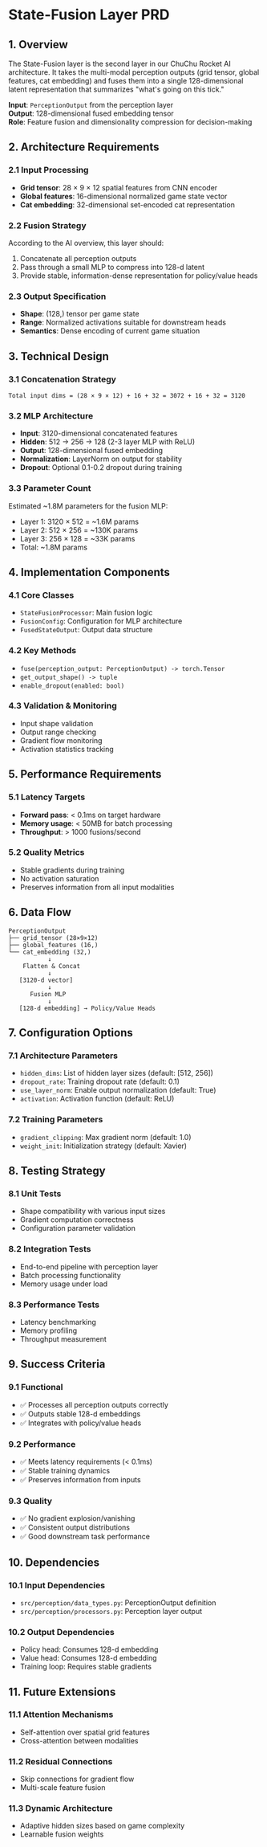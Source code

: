 # State-Fusion Layer PRD

## 1. Overview

The State-Fusion layer is the second layer in our ChuChu Rocket AI architecture. It takes the multi-modal perception outputs (grid tensor, global features, cat embedding) and fuses them into a single 128-dimensional latent representation that summarizes "what's going on this tick."

**Input**: `PerceptionOutput` from the perception layer  
**Output**: 128-dimensional fused embedding tensor  
**Role**: Feature fusion and dimensionality compression for decision-making

## 2. Architecture Requirements

### 2.1 Input Processing
- **Grid tensor**: 28 × 9 × 12 spatial features from CNN encoder
- **Global features**: 16-dimensional normalized game state vector  
- **Cat embedding**: 32-dimensional set-encoded cat representation

### 2.2 Fusion Strategy
According to the AI overview, this layer should:
1. Concatenate all perception outputs
2. Pass through a small MLP to compress into 128-d latent
3. Provide stable, information-dense representation for policy/value heads

### 2.3 Output Specification
- **Shape**: (128,) tensor per game state
- **Range**: Normalized activations suitable for downstream heads
- **Semantics**: Dense encoding of current game situation

## 3. Technical Design

### 3.1 Concatenation Strategy
```
Total input dims = (28 × 9 × 12) + 16 + 32 = 3072 + 16 + 32 = 3120
```

### 3.2 MLP Architecture
- **Input**: 3120-dimensional concatenated features
- **Hidden**: 512 → 256 → 128 (2-3 layer MLP with ReLU)
- **Output**: 128-dimensional fused embedding
- **Normalization**: LayerNorm on output for stability
- **Dropout**: Optional 0.1-0.2 dropout during training

### 3.3 Parameter Count
Estimated ~1.8M parameters for the fusion MLP:
- Layer 1: 3120 × 512 = ~1.6M params
- Layer 2: 512 × 256 = ~130K params  
- Layer 3: 256 × 128 = ~33K params
- Total: ~1.8M params

## 4. Implementation Components

### 4.1 Core Classes
- `StateFusionProcessor`: Main fusion logic
- `FusionConfig`: Configuration for MLP architecture
- `FusedStateOutput`: Output data structure

### 4.2 Key Methods
- `fuse(perception_output: PerceptionOutput) -> torch.Tensor`
- `get_output_shape() -> tuple`
- `enable_dropout(enabled: bool)`

### 4.3 Validation & Monitoring
- Input shape validation
- Output range checking
- Gradient flow monitoring
- Activation statistics tracking

## 5. Performance Requirements

### 5.1 Latency Targets
- **Forward pass**: < 0.1ms on target hardware
- **Memory usage**: < 50MB for batch processing
- **Throughput**: > 1000 fusions/second

### 5.2 Quality Metrics
- Stable gradients during training
- No activation saturation
- Preserves information from all input modalities

## 6. Data Flow

```
PerceptionOutput
├── grid_tensor (28×9×12)
├── global_features (16,)  
└── cat_embedding (32,)
           ↓
    Flatten & Concat
           ↓
   [3120-d vector]
           ↓
      Fusion MLP
           ↓
   [128-d embedding] → Policy/Value Heads
```

## 7. Configuration Options

### 7.1 Architecture Parameters
- `hidden_dims`: List of hidden layer sizes (default: [512, 256])
- `dropout_rate`: Training dropout rate (default: 0.1)
- `use_layer_norm`: Enable output normalization (default: True)
- `activation`: Activation function (default: ReLU)

### 7.2 Training Parameters
- `gradient_clipping`: Max gradient norm (default: 1.0)
- `weight_init`: Initialization strategy (default: Xavier)

## 8. Testing Strategy

### 8.1 Unit Tests
- Shape compatibility with various input sizes
- Gradient computation correctness
- Configuration parameter validation

### 8.2 Integration Tests  
- End-to-end pipeline with perception layer
- Batch processing functionality
- Memory usage under load

### 8.3 Performance Tests
- Latency benchmarking
- Memory profiling
- Throughput measurement

## 9. Success Criteria

### 9.1 Functional
- ✅ Processes all perception outputs correctly
- ✅ Outputs stable 128-d embeddings
- ✅ Integrates with policy/value heads

### 9.2 Performance
- ✅ Meets latency requirements (< 0.1ms)
- ✅ Stable training dynamics
- ✅ Preserves information from inputs

### 9.3 Quality
- ✅ No gradient explosion/vanishing
- ✅ Consistent output distributions
- ✅ Good downstream task performance

## 10. Dependencies

### 10.1 Input Dependencies
- `src/perception/data_types.py`: PerceptionOutput definition
- `src/perception/processors.py`: Perception layer output

### 10.2 Output Dependencies  
- Policy head: Consumes 128-d embedding
- Value head: Consumes 128-d embedding
- Training loop: Requires stable gradients

## 11. Future Extensions

### 11.1 Attention Mechanisms
- Self-attention over spatial grid features
- Cross-attention between modalities

### 11.2 Residual Connections
- Skip connections for gradient flow
- Multi-scale feature fusion

### 11.3 Dynamic Architecture
- Adaptive hidden sizes based on game complexity
- Learnable fusion weights